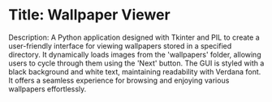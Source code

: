 # Title: Wallpaper Viewer
Description: A Python application designed with Tkinter and PIL to create a user-friendly interface for viewing wallpapers stored in a specified directory. It dynamically loads images from the 'wallpapers' folder, allowing users to cycle through them using the 'Next' button. The GUI is styled with a black background and white text, maintaining readability with Verdana font. It offers a seamless experience for browsing and enjoying various wallpapers effortlessly.

